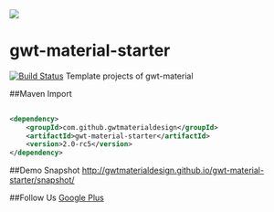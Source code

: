 <img src="http://i.imgur.com/7butqvc.png" />

# gwt-material-starter 
[![Build Status](https://travis-ci.org/GwtMaterialDesign/gwt-material-starter.svg?branch=master)](https://travis-ci.org/GwtMaterialDesign/gwt-material-template)
Template projects of gwt-material

##Maven Import
``` xml
 
<dependency>
    <groupId>com.github.gwtmaterialdesign</groupId>
    <artifactId>gwt-material-starter</artifactId>
    <version>2.0-rc5</version>
</dependency>

```

##Demo Snapshot
<a href="http://gwtmaterialdesign.github.io/gwt-material-template/snapshot/">http://gwtmaterialdesign.github.io/gwt-material-starter/snapshot/</a>

##Follow Us
<a href="https://plus.google.com/u/0/communities/108005250093449814286"> Google Plus</a>
